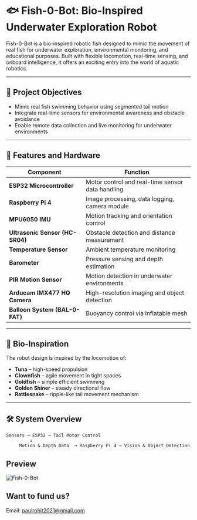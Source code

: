 # 🐟 Fish-0-Bot: Bio-Inspired Underwater Exploration Robot

Fish-0-Bot is a bio-inspired robotic fish designed to mimic the movement of real fish for underwater exploration, environmental monitoring, and educational purposes. Built with flexible locomotion, real-time sensing, and onboard intelligence, it offers an exciting entry into the world of aquatic robotics.

---

## 🌊 Project Objectives

- Mimic real fish swimming behavior using segmented tail motion
- Integrate real-time sensors for environmental awareness and obstacle avoidance
- Enable remote data collection and live monitoring for underwater environments

---

## 🧠 Features and Hardware

| Component                      | Function                                         |
|-------------------------------|--------------------------------------------------|
| **ESP32 Microcontroller**     | Motor control and real-time sensor data handling |
| **Raspberry Pi 4**            | Image processing, data logging, camera module    |
| **MPU6050 IMU**               | Motion tracking and orientation control          |
| **Ultrasonic Sensor (HC-SR04)**| Obstacle detection and distance measurement      |
| **Temperature Sensor**        | Ambient temperature monitoring                   |
| **Barometer**                 | Pressure sensing and depth estimation            |
| **PIR Motion Sensor**         | Motion detection in underwater environments      |
| **Arducam IMX477 HQ Camera**  | High-resolution imaging and object detection     |
| **Balloon System (BAL-0-FAT)**| Buoyancy control via inflatable mesh             |

---

## 🐠 Bio-Inspiration

The robot design is inspired by the locomotion of:
- **Tuna** – high-speed propulsion
- **Clownfish** – agile movement in tight spaces
- **Goldfish** – simple efficient swimming
- **Golden Shiner** – steady directional flow
- **Rattlesnake** – ripple-like tail movement mechanism

---

## 🛠️ System Overview

```plaintext
Sensors → ESP32 → Tail Motor Control
         ↓
     Motion & Depth Data  → Raspberry Pi 4 → Vision & Object Detection
```

## Preview
![Fish-0-Bot](https://github.com/user-attachments/assets/382ebace-0a16-461d-b8a4-a1be0d7e98e5)

## Want to fund us?
Email: paulrohit2021@gmail.com
